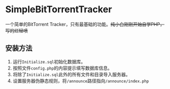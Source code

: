 # SimpleBitTorrentTracker
一个简单的BitTorrent Tracker，只有最基础的功能。~~纯小白刚刚开始自学PHP，写的烂轻喷~~

## 安装方法
1. 运行`Initialize.sql`初始化数据库。
2. 按照文件`config.php`的内容提示填写数据库信息。
3. 将除了`Initialize.sql`此外的所有文件和目录导入服务器。
4. 设置服务器伪静态规则，将`/announce`路径指向`/announce/index.php`